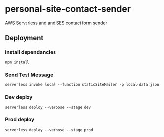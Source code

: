# personal-site-contact-sender
AWS Serverless and and SES contact form sender

## Deployment

### install dependancies

`npm install`

### Send Test Message

`serverless invoke local --function staticSiteMailer -p local-data.json`

### Dev deploy

`serverless deploy --verbose --stage dev`

### Prod deploy

`serverless deplay --verbose --stage prod`
